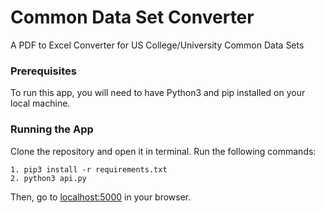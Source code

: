 # Common Data Set Converter
A PDF to Excel Converter for US College/University Common Data Sets

### Prerequisites
To run this app, you will need to have Python3 and pip installed on your local machine.


### Running the App
Clone the repository and open it in terminal. Run the following commands:
```
1. pip3 install -r requirements.txt
2. python3 api.py
```
Then, go to [localhost:5000](http://localhost:5000) in your browser.
